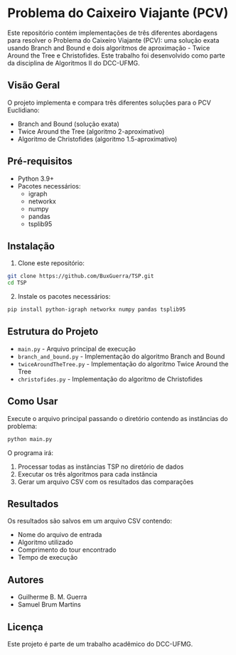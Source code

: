 # Problema do Caixeiro Viajante (PCV)

Este repositório contém implementações de três diferentes abordagens para resolver o Problema do Caixeiro Viajante (PCV): uma solução exata usando Branch and Bound e dois algoritmos de aproximação - Twice Around the Tree e Christofides. Este trabalho foi desenvolvido como parte da disciplina de Algoritmos II do DCC-UFMG.

## Visão Geral

O projeto implementa e compara três diferentes soluções para o PCV Euclidiano:
- Branch and Bound (solução exata)
- Twice Around the Tree (algoritmo 2-aproximativo)
- Algoritmo de Christofides (algoritmo 1.5-aproximativo)

## Pré-requisitos

- Python 3.9+
- Pacotes necessários:
  - igraph
  - networkx
  - numpy
  - pandas
  - tsplib95

## Instalação

1. Clone este repositório:
```bash
git clone https://github.com/BuxGuerra/TSP.git
cd TSP
```

2. Instale os pacotes necessários:
```bash
pip install python-igraph networkx numpy pandas tsplib95
```

## Estrutura do Projeto

- `main.py` - Arquivo principal de execução
- `branch_and_bound.py` - Implementação do algoritmo Branch and Bound
- `twiceAroundTheTree.py` - Implementação do algoritmo Twice Around the Tree
- `christofides.py` - Implementação do algoritmo de Christofides

## Como Usar

Execute o arquivo principal passando o diretório contendo as instâncias do problema:

```bash
python main.py
```

O programa irá:
1. Processar todas as instâncias TSP no diretório de dados
2. Executar os três algoritmos para cada instância
3. Gerar um arquivo CSV com os resultados das comparações

## Resultados

Os resultados são salvos em um arquivo CSV contendo:
- Nome do arquivo de entrada
- Algoritmo utilizado
- Comprimento do tour encontrado
- Tempo de execução

## Autores

- Guilherme B. M. Guerra
- Samuel Brum Martins

## Licença

Este projeto é parte de um trabalho acadêmico do DCC-UFMG.
